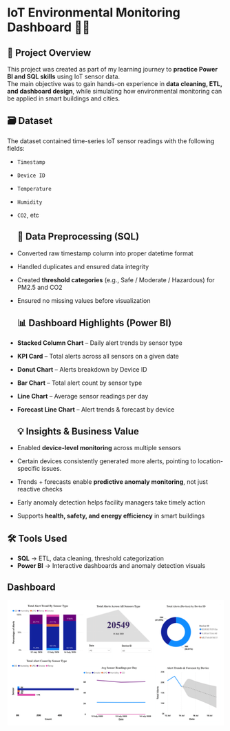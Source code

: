 # IoT Environmental Monitoring Dashboard 🌆📶

## 📌 Project Overview
This project was created as part of my learning journey to **practice Power BI and SQL skills** using IoT sensor data.  
The main objective was to gain hands-on experience in **data cleaning, ETL, and dashboard design**, while simulating how environmental monitoring can be applied in smart buildings and cities.  

## 🗃️ Dataset
The dataset contained time-series IoT sensor readings with the following fields:

- `Timestamp`
- `Device ID`
- `Temperature`
- `Humidity`
- `CO2`, etc

  ## 🔧 Data Preprocessing (SQL)
- Converted raw timestamp column into proper datetime format  
- Handled duplicates and ensured data integrity  
- Created **threshold categories** (e.g., Safe / Moderate / Hazardous) for PM2.5 and CO2  
- Ensured no missing values before visualization

  ## 📊 Dashboard Highlights (Power BI)
- **Stacked Column Chart** – Daily alert trends by sensor type
- **KPI Card** – Total alerts across all sensors on a given date
- **Donut Chart** – Alerts breakdown by Device ID
- **Bar Chart** – Total alert count by sensor type
- **Line Chart** – Average sensor readings per day
- **Forecast Line Chart** – Alert trends & forecast by device

  ## 💡 Insights & Business Value
- Enabled **device-level monitoring** across multiple sensors
- Certain devices consistently generated more alerts, pointing to location-specific issues.
-  Trends + forecasts enable **predictive anomaly monitoring**, not just reactive checks  
- Early anomaly detection helps facility managers take timely action  
- Supports **health, safety, and energy efficiency** in smart buildings 

## 🛠️ Tools Used
- **SQL** → ETL, data cleaning, threshold categorization  
- **Power BI** → Interactive dashboards and anomaly detection visuals  

## Dashboard
![IOT_Analysis](./IoT_DA.png)
